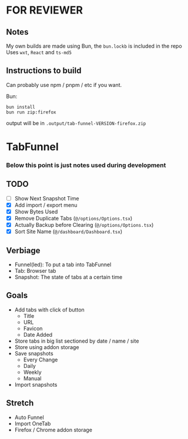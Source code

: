 # FOR REVIEWER

## Notes

My own builds are made using Bun, the `bun.lockb` is included in the repo
Uses `wxt`, `React` and `ts-md5`

## Instructions to build

Can probably use npm / pnpm / etc if you want.

Bun:

```
bun install
bun run zip:firefox
```

output will be in `.output/tab-funnel-VERSION-firefox.zip`

# TabFunnel

### Below this point is just notes used during development

## TODO

- [ ] Show Next Snapshot Time
- [x] Add import / export menu
- [x] Show Bytes Used
- [x] Remove Duplicate Tabs (`@/options/Options.tsx`)
- [x] Actually Backup before Clearing (`@/options/Options.tsx`)
- [x] Sort Site Name (`@/dashboard/Dashboard.tsx`)

## Verbiage

- Funnel(led): To put a tab into TabFunnel
- Tab: Browser tab
- Snapshot: The state of tabs at a certain time

## Goals

- Add tabs with click of button
  - Title
  - URL
  - Favicon
  - Date Added
- Store tabs in big list sectioned by date / name / site
- Store using addon storage
- Save snapshots
  - Every Change
  - Daily
  - Weekly
  - Manual
- Import snapshots

## Stretch

- Auto Funnel
- Import OneTab
- Firefox / Chrome addon storage
